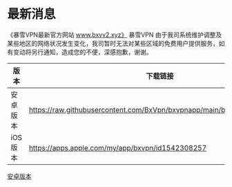 # 最新消息
《暴雪VPN最新官方网站 www.bxvv2.xyz》 
暴雪VPN
由于我司系统维护调整及某些地区的网络状况发生变化，我司暂时无法对某些区域的免费用户提供服务，如有变动将另行通知，造成您的不便，深感抱歉，谢谢。



| 版本  | 下载链接|
| ------------- | ------------- |
| 安卓版本  |https://raw.githubusercontent.com/BxVpn/bxvpnapp/main/bxvpn_v2.7.0_60.apk |
| iOS版本  | https://apps.apple.com/my/app/bxvpn/id1542308257 |



<td align="left"><a href="https://raw.githubusercontent.com/BxVpn/bxvpnapp/main/bxvpn_v2.7.0_60.apk" rel="nofollow">安卓版本</a></td>
